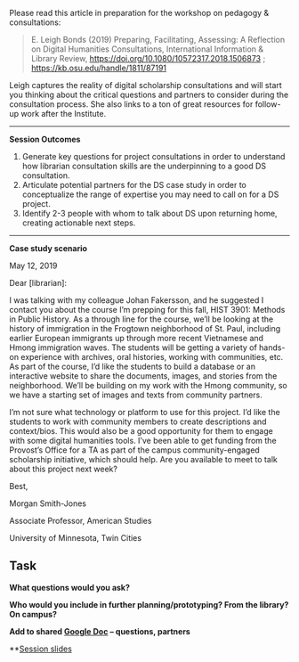 Please read this article in preparation for the workshop on pedagogy & consultations: 
>E. Leigh Bonds (2019) Preparing, Facilitating, Assessing: A Reflection on Digital Humanities Consultations, International Information & Library Review, https://doi.org/10.1080/10572317.2018.1506873 ; https://kb.osu.edu/handle/1811/87191<p>
  
Leigh captures the reality of digital scholarship consultations and will start you thinking about the critical questions and partners to consider during the consultation process. She also links to a ton of great resources for follow-up work after the Institute.

___

**Session Outcomes**
1. Generate key questions for project consultations in order to understand how librarian consultation skills are the underpinning to a good DS consultation.
2. Articulate potential partners for the DS case study in order to conceptualize the range of expertise you may need to call on for a DS project.
3. Identify 2-3 people with whom to talk about DS upon returning home, creating actionable next steps.

___

**Case study scenario**

May 12, 2019

Dear [librarian]:

I was talking with my colleague Johan Fakersson, and he suggested I contact you about the course I’m prepping for this fall, HIST 3901: Methods in Public History.  As a through line for the course, we’ll be looking at the history of immigration in the Frogtown neighborhood of St. Paul, including earlier European immigrants up through more recent Vietnamese and Hmong immigration waves. The students will be getting a variety of hands-on experience with archives, oral histories, working with communities, etc. As part of the course, I’d like the students to build a database or an interactive website to share the documents, images, and stories from the neighborhood. We’ll be building on my work with the Hmong community, so we have a starting set of images and texts from community partners. 

I’m not sure what technology or platform to use for this project. I’d like the students to work with community members to create descriptions and context/bios. This would also be a good opportunity for them to engage with some digital humanities tools. I’ve been able to get funding from the Provost’s Office for a TA as part of the campus community-engaged scholarship initiative, which should help. Are you available to meet to talk about this project next week?

Best,

Morgan Smith-Jones

Associate Professor, American Studies

University of Minnesota, Twin Cities

## Task
**What questions would you ask?**

**Who would you include in further planning/prototyping? From the library? On campus?**

**Add to shared [Google Doc](https://docs.google.com/document/d/1ZRAU244axutv39efVMKtMuZOq6GHeEZDEHUQ3IoBXKI/edit?usp=sharing) – questions, partners**

**[Session slides](https://drive.google.com/file/d/15Db0X-cOigw9y6RCVMY1A9CUE6o-VY2-/view?usp=sharing)
